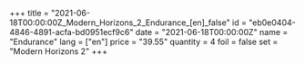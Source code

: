 +++
title = "2021-06-18T00:00:00Z_Modern_Horizons_2_Endurance_[en]_false"
id = "eb0e0404-4846-4891-acfa-bd0951ecf9c6"
date = "2021-06-18T00:00:00Z"
name = "Endurance"
lang = ["en"]
price = "39.55"
quantity = 4
foil = false
set = "Modern Horizons 2"
+++
